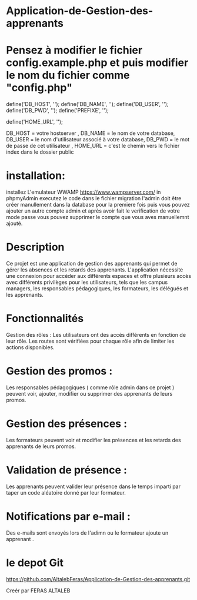 # Application-de-Gestion-des-apprenants
# Pensez à modifier le fichier config.example.php et puis modifier le nom du fichier comme "config.php"
define('DB_HOST', '');
define('DB_NAME', '');
define('DB_USER', '');
define('DB_PWD', '');
define('PREFIXE', '');

define('HOME_URL', '');

DB_HOST = votre hostserver ,
DB_NAME = le nom de votre database,
DB_USER = le nom d'utilisateur associé à votre database,
DB_PWD = le mot de passe de cet utilisateur ,
HOME_URL = c'est le chemin  vers le fichier index dans le dossier public

# installation:

installez L'emulateur  WWAMP https://www.wampserver.com/ 
in phpmyAdmin executez le code dans le fichier migration 
l'admin doit être créer manullement dans la database pour la premiere fois
puis vous pouvez ajouter un autre compte admin et après avoir fait le verification de votre mode passe vous pouvez supprimer le compte que vous aves manuellemnt ajouté.




 
# Description
Ce projet est une application de gestion des apprenants qui permet de gérer les absences et les retards des apprenants. L'application nécessite une connexion pour accéder aux différents espaces et offre plusieurs accès avec différents privilèges pour les utilisateurs, tels que les campus managers, les responsables pédagogiques, les formateurs, les délégués et les apprenants.

# Fonctionnalités
Gestion des rôles : Les utilisateurs ont des accès différents en fonction de leur rôle. Les routes sont vérifiées pour chaque rôle afin de limiter les actions disponibles.

# Gestion des promos :
Les responsables pédagogiques ( comme rôle admin dans ce projet )  peuvent voir, ajouter, modifier ou supprimer des apprenants de leurs promos.
# Gestion des présences : 
Les formateurs peuvent voir et modifier les présences et les retards des apprenants de leurs promos.
# Validation de présence : 
Les apprenants peuvent valider leur présence dans le temps imparti par taper un code aléatoire donné par leur formateur.
# Notifications par e-mail :
Des e-mails sont envoyés lors de l'adimn ou le formateur ajoute un apprenant .

 
# le depot Git 
https://github.com/AltalebFeras/Application-de-Gestion-des-apprenants.git

Creér par 
FERAS ALTALEB
